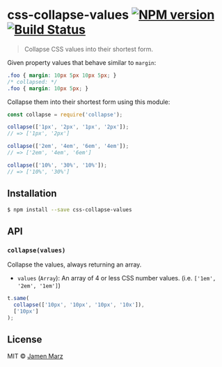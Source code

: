 # css-collapse-values [![NPM version](https://badge.fury.io/js/css-collapse-values.svg)](https://npmjs.org/package/css-collapse-values) [![Build Status](https://travis-ci.org/jamen/css-collapse-values.svg?branch=master)](https://travis-ci.org/jamen/css-collapse-values)

> Collapse CSS values into their shortest form.

Given property values that behave similar to `margin`:
```css
.foo { margin: 10px 5px 10px 5px; }
/* collapsed: */
.foo { margin: 10px 5px; }
```

Collapse them into their shortest form using this module:
```js
const collapse = require('collapse');

collapse(['1px', '2px', '1px', '2px']);
// => ['1px', '2px']

collapse(['2em', '4em', '6em', '4em']);
// => ['2em', '4em', '6em']

collapse(['10%', '30%', '10%']);
// => ['10%', '30%']
```

## Installation

```sh
$ npm install --save css-collapse-values
```

## API

### `collapse(values)`
Collapse the values, always returning an array.
 - `values` (`Array`): An array of 4 or less CSS number values. (i.e. `['1em', '2em', '1em']`)

```js
t.same(
  collapse(['10px', '10px', '10px', '10x']),
  ['10px']
);
```

## License

MIT © [Jamen Marz](https://github.com/jamen)
